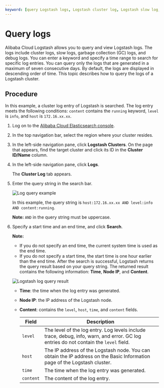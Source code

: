 ```yaml
---
keyword: [query Logstash logs, Logstash cluster log, Logstash slow log, Logstash GC log, Logstash debug log]
---
```


# Query logs

Alibaba Cloud Logstash allows you to query and view Logstash logs. The logs include cluster logs, slow logs, garbage collection \(GC\) logs, and debug logs. You can enter a keyword and specify a time range to search for specific log entries. You can query only the logs that are generated in a maximum of seven consecutive days. By default, the logs are displayed in descending order of time. This topic describes how to query the logs of a Logstash cluster.

## Procedure

In this example, a cluster log entry of Logstash is searched. The log entry meets the following conditions: `content` contains the `running` keyword, `level` is `info`, and `host` is `172.16.xx.xx`.

1.  Log on to the [Alibaba Cloud Elasticsearch console](https://elasticsearch.console.aliyun.com/#/home).

2.  In the top navigation bar, select the region where your cluster resides.

3.  In the left-side navigation pane, click **Logstash Clusters**. On the page that appears, find the target cluster and click its ID in the **Cluster ID/Name** column.

4.  In the left-side navigation pane, click **Logs**.

    The **Cluster Log** tab appears.

5.  Enter the query string in the search bar.

    ![Log query example](https://static-aliyun-doc.oss-accelerate.aliyuncs.com/assets/img/en-US/3158986061/p61089.png)

    In this example, the query string is `host:172.16.xx.xx AND level:info AND content:running`.

    **Note:** `AND` in the query string must be uppercase.

6.  Specify a start time and an end time, and click **Search**.

    **Note:**

    -   If you do not specify an end time, the current system time is used as the end time.
    -   If you do not specify a start time, the start time is one hour earlier than the end time.
    After the search is successful, Logstash returns the query result based on your query string. The returned result contains the following information: **Time**, **Node IP**, and **Content**.

    ![Logstash log query result](https://static-aliyun-doc.oss-accelerate.aliyuncs.com/assets/img/en-US/3158986061/p61116.png)

    -   **Time**: the time when the log entry was generated.
    -   **Node IP**: the IP address of the Logstash node.
    -   **Content**: contains the `level`, `host`, `time`, and `content` fields.

        |Field|Description|
        |-----|-----------|
        |`level`|The level of the log entry. Log levels include trace, debug, info, warn, and error. GC log entries do not contain the `level` field.|
        |`host`|The IP address of the Logstash node. You can obtain the IP address on the Basic Information page of the Logstash cluster.|
        |`time`|The time when the log entry was generated.|
        |`content`|The content of the log entry.|


